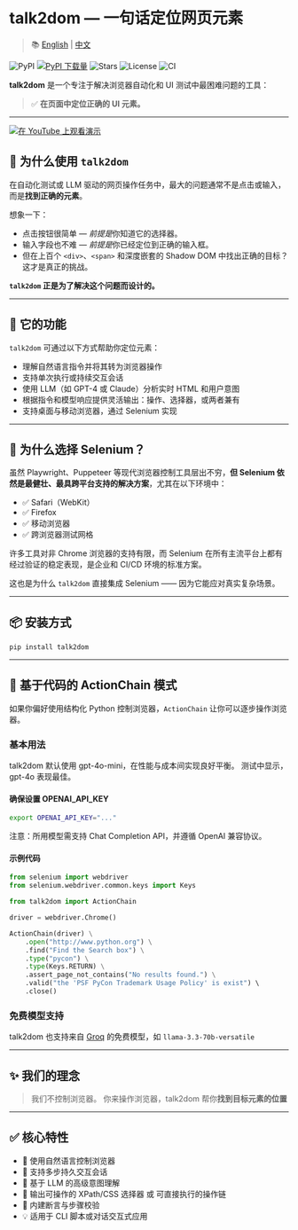 # talk2dom — 一句话定位网页元素

> 📚 [English](./README.md) | [中文](./README.zh.md)

![PyPI](https://img.shields.io/pypi/v/talk2dom)
[![PyPI 下载量](https://static.pepy.tech/badge/talk2dom)](https://pepy.tech/projects/talk2dom)
![Stars](https://img.shields.io/github/stars/itbanque/talk2dom?style=social)
![License](https://img.shields.io/github/license/itbanque/talk2dom)
![CI](https://github.com/itbanque/talk2dom/actions/workflows/test.yaml/badge.svg)

**talk2dom** 是一个专注于解决浏览器自动化和 UI 测试中最困难问题的工具：

> ✅ **在页面中定位正确的 UI 元素。**

---

[![在 YouTube 上观看演示](https://img.youtube.com/vi/6S3dOdWj5Gg/0.jpg)](https://youtu.be/6S3dOdWj5Gg)


## 🧠 为什么使用 `talk2dom`

在自动化测试或 LLM 驱动的网页操作任务中，最大的问题通常不是点击或输入，而是**找到正确的元素**。

想象一下：

- 点击按钮很简单 — *前提是*你知道它的选择器。
- 输入字段也不难 — *前提是*你已经定位到正确的输入框。
- 但在上百个 `<div>`、`<span>` 和深度嵌套的 Shadow DOM 中找出正确的目标？这才是真正的挑战。

**`talk2dom` 正是为了解决这个问题而设计的。**

---

## 🎯 它的功能

`talk2dom` 可通过以下方式帮助你定位元素：

- 理解自然语言指令并将其转为浏览器操作  
- 支持单次执行或持续交互会话  
- 使用 LLM（如 GPT-4 或 Claude）分析实时 HTML 和用户意图  
- 根据指令和模型响应提供灵活输出：操作、选择器，或两者兼有  
- 支持桌面与移动浏览器，通过 Selenium 实现

---

## 🤔 为什么选择 Selenium？

虽然 Playwright、Puppeteer 等现代浏览器控制工具层出不穷，**但 Selenium 依然是最健壮、最具跨平台支持的解决方案**，尤其在以下环境中：

- ✅ Safari（WebKit）
- ✅ Firefox
- ✅ 移动浏览器
- ✅ 跨浏览器测试网格

许多工具对非 Chrome 浏览器的支持有限，而 Selenium 在所有主流平台上都有经过验证的稳定表现，是企业和 CI/CD 环境的标准方案。

这也是为什么 `talk2dom` 直接集成 Selenium —— 因为它能应对真实复杂场景。

---

## 📦 安装方式

```bash
pip install talk2dom
```

---

## 🧩 基于代码的 ActionChain 模式

如果你偏好使用结构化 Python 控制浏览器，`ActionChain` 让你可以逐步操作浏览器。

### 基本用法

talk2dom 默认使用 gpt-4o-mini，在性能与成本间实现良好平衡。
测试中显示，gpt-4o 表现最佳。

#### 确保设置 OPENAI_API_KEY

```bash
export OPENAI_API_KEY="..."
```

注意：所用模型需支持 Chat Completion API，并遵循 OpenAI 兼容协议。

#### 示例代码

```python
from selenium import webdriver
from selenium.webdriver.common.keys import Keys

from talk2dom import ActionChain

driver = webdriver.Chrome()

ActionChain(driver) \
    .open("http://www.python.org") \
    .find("Find the Search box") \
    .type("pycon") \
    .type(Keys.RETURN) \
    .assert_page_not_contains("No results found.") \
    .valid("the 'PSF PyCon Trademark Usage Policy' is exist") \ 
    .close()
```

### 免费模型支持

talk2dom 也支持来自 [Groq](https://groq.com/) 的免费模型，如 `llama-3.3-70b-versatile`

---

## ✨ 我们的理念

> 我们不控制浏览器。
> 你来操作浏览器，talk2dom 帮你**找到目标元素的位置**

---

## ✅ 核心特性

- 💬 使用自然语言控制浏览器  
- 🔁 支持多步持久交互会话  
- 🧠 基于 LLM 的高级意图理解  
- 🧩 输出可操作的 XPath/CSS 选择器 或 可直接执行的操作链  
- 🧪 内建断言与步骤校验  
- 💡 适用于 CLI 脚本或对话交互式应用
